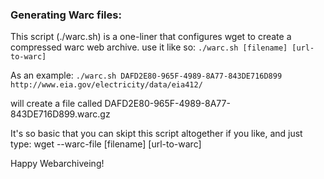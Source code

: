 ### Generating Warc files:

This script (./warc.sh) is a one-liner that configures wget to create a compressed warc web archive.
use it like so:
```./warc.sh [filename] [url-to-warc]```

As an example:
```./warc.sh DAFD2E80-965F-4989-8A77-843DE716D899  http://www.eia.gov/electricity/data/eia412/```

will create a file called DAFD2E80-965F-4989-8A77-843DE716D899.warc.gz

It's so basic that you can skipt this script altogether if you like, and just type:
wget --warc-file [filename] [url-to-warc]

Happy Webarchiveing!